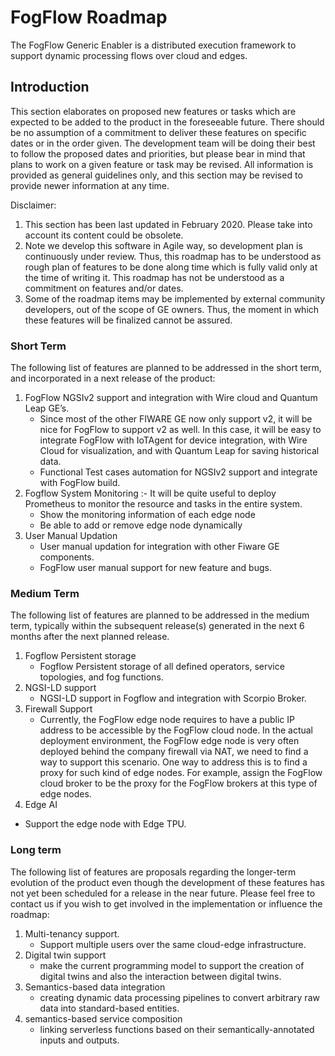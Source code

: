 # FogFlow Roadmap
The FogFlow Generic Enabler is a distributed execution framework to support dynamic processing flows over cloud and edges.

## Introduction
This section elaborates on proposed new features or tasks which are expected to be added to the product in the foreseeable future. 
There should be no assumption of a commitment to deliver these features on specific dates or in the order given. 
The development team will be doing their best to follow the proposed dates and priorities, but please bear in mind that plans to work on a given feature or task may be revised. 
All information is provided as general guidelines only, and this section may be revised to provide newer information at any time.

Disclaimer:
 1. This section has been last updated in February 2020. Please take into account its content could be obsolete.
 2. Note we develop this software in Agile way, so development plan is continuously under review. Thus, this roadmap has to be understood as rough plan of features to be done along time which is fully valid only at the time of writing it. This roadmap has not be understood as a commitment on features and/or dates.
 3. Some of the roadmap items may be implemented by external community developers, out of the scope of GE owners. Thus, the moment in which these features will be finalized cannot be assured.

### Short Term

The following list of features are planned to be addressed in the short term, and incorporated in a next release of the product:
1. FogFlow NGSIv2 support and integration with Wire cloud and Quantum Leap GE’s.
   - Since most of the other FIWARE GE now only support v2, it will be nice for FogFlow to support v2 as well. In this case, it will be easy to integrate FogFlow with IoTAgent for device integration, with Wire Cloud for visualization, and with Quantum Leap for saving historical data. 
   - Functional Test cases automation for NGSIv2 support and integrate with FogFlow build.
2. Fogflow System Monitoring :- 
   It will be quite useful to deploy Prometheus to monitor the resource and tasks in the entire system.
   - Show the monitoring information of each edge node
   - Be able to add or remove edge node dynamically
3. User Manual Updation
   - User manual updation for integration with other Fiware GE components.
   - FogFlow user manual support for new feature and bugs. 

### Medium Term
The following list of features are planned to be addressed in the medium term, typically within the subsequent release(s) generated in the next 6 months after the next planned release.
1. Fogflow Persistent storage  
   - Fogflow Persistent storage of all defined operators, service topologies, and fog functions.
2. NGSI-LD support
   - NGSI-LD support in Fogflow and integration with Scorpio Broker.
3. Firewall Support
   - Currently, the FogFlow edge node requires to have a public IP address to be accessible by the FogFlow cloud node. In the actual deployment environment, the FogFlow edge node is very often deployed behind the company firewall via NAT, we need to find a way to support this scenario. One way to address this is to find a proxy for such kind of edge nodes. For example, assign the FogFlow cloud broker to be the proxy for the FogFlow brokers at this type of edge nodes.
 4. Edge AI
   - Support the edge node with Edge TPU.

### Long term
The following list of features are proposals regarding the longer-term evolution of the product even though the development of these features has not yet been scheduled for a release in the near future. Please feel free to contact us if you wish to get involved in the implementation or influence the roadmap:
1. Multi-tenancy support.
   - Support multiple users over the same cloud-edge infrastructure.
2. Digital twin support
   - make the current programming model to support the creation of digital twins and also the interaction between digital twins. 
3. Semantics-based data integration
   - creating dynamic data processing pipelines to convert arbitrary raw data into standard-based entities. 
4. semantics-based service composition
   - linking serverless functions based on their semantically-annotated inputs and outputs.  
